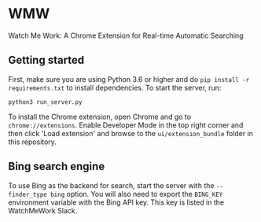 # WMW
Watch Me Work: A Chrome Extension for Real-time Automatic Searching

## Getting started

First, make sure you are using Python 3.6 or higher and do `pip install -r requirements.txt` to install dependencies.  To start the server, run:
```
python3 run_server.py
```

To install the Chrome extension, open Chrome and go to `chrome://extensions`.  Enable Developer Mode in the top right corner and then click 'Load extension' and browse to the `ui/extension_bundle` folder in this repository.

## Bing search engine
To use Bing as the backend for search, start the server with the `--finder_type bing` option.  You will also need to export the `BING_KEY` environment variable with the Bing API key.  This key is listed in the WatchMeWork Slack.
